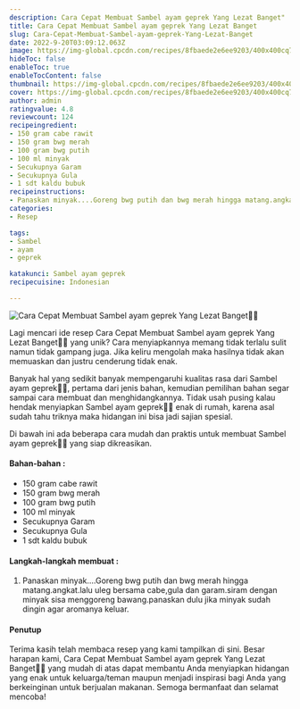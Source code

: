 ```yaml
---
description: Cara Cepat Membuat Sambel ayam geprek Yang Lezat Banget"
title: Cara Cepat Membuat Sambel ayam geprek Yang Lezat Banget
slug: Cara-Cepat-Membuat-Sambel-ayam-geprek-Yang-Lezat-Banget
date: 2022-9-20T03:09:12.063Z
image: https://img-global.cpcdn.com/recipes/8fbaede2e6ee9203/400x400cq70/photo.jpg
hideToc: false
enableToc: true
enableTocContent: false
thumbnail: https://img-global.cpcdn.com/recipes/8fbaede2e6ee9203/400x400cq70/photo.jpg
cover: https://img-global.cpcdn.com/recipes/8fbaede2e6ee9203/400x400cq70/photo.jpg
author: admin
ratingvalue: 4.8
reviewcount: 124
recipeingredient:
- 150 gram cabe rawit
- 150 gram bwg merah
- 100 gram bwg putih
- 100 ml minyak
- Secukupnya Garam
- Secukupnya Gula
- 1 sdt kaldu bubuk
recipeinstructions:
- Panaskan minyak....Goreng bwg putih dan bwg merah hingga matang.angkat.lalu uleg bersama cabe,gula dan garam.siram dengan minyak sisa menggoreng bawang.panaskan dulu jika minyak sudah dingin agar aromanya keluar.
categories:
- Resep

tags:
- Sambel
- ayam
- geprek

katakunci: Sambel ayam geprek
recipecuisine: Indonesian

---
```


![Cara Cepat Membuat Sambel ayam geprek Yang Lezat Banget👩‍🍳](https://img-global.cpcdn.com/recipes/8fbaede2e6ee9203/400x400cq70/photo.jpg)

Lagi mencari ide resep Cara Cepat Membuat Sambel ayam geprek Yang Lezat Banget👩‍🍳 yang unik? Cara menyiapkannya memang tidak terlalu sulit namun tidak gampang juga. Jika keliru mengolah maka hasilnya tidak akan memuaskan dan justru cenderung tidak enak.

Banyak hal yang sedikit banyak mempengaruhi kualitas rasa dari Sambel ayam geprek👩‍🍳, pertama dari jenis bahan, kemudian pemilihan bahan segar sampai cara membuat dan menghidangkannya. Tidak usah pusing kalau hendak menyiapkan Sambel ayam geprek👩‍🍳 enak di rumah, karena asal sudah tahu triknya maka hidangan ini bisa jadi sajian spesial.

Di bawah ini ada beberapa cara mudah dan praktis untuk membuat Sambel ayam geprek👩‍🍳 yang siap dikreasikan.

<!--inarticleads1-->

#### Bahan-bahan :

- 150 gram cabe rawit
- 150 gram bwg merah
- 100 gram bwg putih
- 100 ml minyak
- Secukupnya Garam
- Secukupnya Gula
- 1 sdt kaldu bubuk

<!--inarticleads2-->

#### Langkah-langkah membuat :

1. Panaskan minyak....Goreng bwg putih dan bwg merah hingga matang.angkat.lalu uleg bersama cabe,gula dan garam.siram dengan minyak sisa menggoreng bawang.panaskan dulu jika minyak sudah dingin agar aromanya keluar.

#### Penutup

Terima kasih telah membaca resep yang kami tampilkan di sini. Besar harapan kami, Cara Cepat Membuat Sambel ayam geprek Yang Lezat Banget👩‍🍳 yang mudah di atas dapat membantu Anda menyiapkan hidangan yang enak untuk keluarga/teman maupun menjadi inspirasi bagi Anda yang berkeinginan untuk berjualan makanan. Semoga bermanfaat dan selamat mencoba!